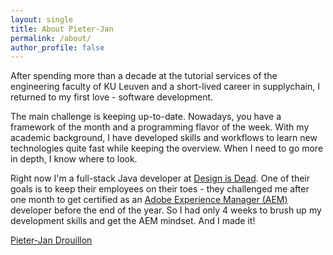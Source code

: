 ```yaml
---
layout: single
title: About Pieter-Jan
permalink: /about/
author_profile: false
---
```

After spending more than a decade at the tutorial services of the engineering faculty of KU Leuven and a short-lived career in supplychain, I returned to my first love - software development.

The main challenge is keeping up-to-date. Nowadays, you have a framework of the month and a programming flavor of the week. With my academic background, I have developed skills and workflows to learn new technologies quite fast while keeping the overview. When I need to go more in depth, I know where to look.

Right now I'm a full-stack Java developer at [Design is Dead](http://www.designisdead.Com). One of their goals is to keep their employees on their toes - they challenged me after one month to get certified as an [Adobe Experience Manager (AEM)](https://www.adobe.io/apis/experiencecloud/aem.html) developer before the end of the year. So I had only 4 weeks to brush up my development skills and get the AEM mindset. And I made it!

<div class="LI-profile-badge"  data-version="v1" data-size="medium" data-locale="en_US" data-type="horizontal" data-theme="dark" data-vanity="pieterjandrouillon"><a class="LI-simple-link" href='https://be.linkedin.com/in/pieterjandrouillon?trk=profile-badge'>Pieter-Jan Drouillon</a></div>

<script type="text/javascript" src="https://platform.linkedin.com/badges/js/profile.js" async defer></script>
